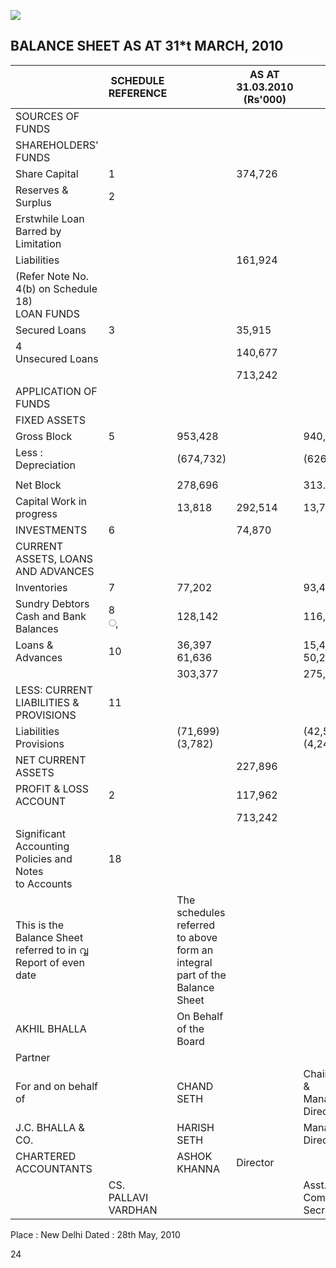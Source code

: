 ![](_page_0_Picture_1.jpeg)

## BALANCE SHEET AS AT 31\*t MARCH, 2010

|                                                                     | SCHEDULE<br>REFERENCE |                                                                               | AS AT<br>31.03.2010<br>(Rs'000) |                              | ASAT<br>31.03.2009<br>(Rs'000) |
|---------------------------------------------------------------------|-----------------------|-------------------------------------------------------------------------------|---------------------------------|------------------------------|--------------------------------|
| SOURCES OF FUNDS                                                    |                       |                                                                               |                                 |                              |                                |
| SHAREHOLDERS' FUNDS                                                 |                       |                                                                               |                                 |                              |                                |
| Share Capital                                                       | 1                     |                                                                               | 374,726                         |                              | 374,726                        |
| Reserves & Surplus                                                  | 2                     |                                                                               |                                 |                              |                                |
| Erstwhile Loan Barred by Limitation                                 |                       |                                                                               |                                 |                              |                                |
| Liabilities                                                         |                       |                                                                               | 161,924                         |                              |                                |
| (Refer Note No. 4(b) on Schedule 18)<br>LOAN FUNDS                  |                       |                                                                               |                                 |                              |                                |
| Secured Loans                                                       | 3                     |                                                                               | 35,915                          |                              | 158,171                        |
| 4<br>Unsecured Loans                                                |                       |                                                                               | 140,677                         |                              | 169,798                        |
|                                                                     |                       |                                                                               | 713,242                         |                              | 702,695                        |
| APPLICATION OF FUNDS                                                |                       |                                                                               |                                 |                              |                                |
| FIXED ASSETS                                                        |                       |                                                                               |                                 |                              |                                |
| Gross Block                                                         | 5                     | 953,428                                                                       |                                 | 940,308                      |                                |
| Less : Depreciation                                                 |                       | (674,732)                                                                     |                                 | (626,667)                    |                                |
|                                                                     |                       |                                                                               |                                 |                              |                                |
| Net Block                                                           |                       | 278,696                                                                       |                                 | 313.641                      |                                |
| Capital Work in progress                                            |                       | 13,818                                                                        | 292,514                         | 13,758                       | 327,399                        |
| INVESTMENTS                                                         | 6                     |                                                                               | 74,870                          |                              | 87,500                         |
| CURRENT ASSETS, LOANS AND ADVANCES                                  |                       |                                                                               |                                 |                              |                                |
| Inventories                                                         | 7                     | 77,202                                                                        |                                 | 93,478                       |                                |
| Sundry Debtors<br>Cash and Bank Balances                            | 8<br>ு                | 128,142                                                                       |                                 | 116,780                      |                                |
| Loans & Advances                                                    | 10                    | 36,397<br>61,636                                                              |                                 | 15,436<br>50,201             |                                |
|                                                                     |                       | 303,377                                                                       |                                 | 275,895                      |                                |
| LESS: CURRENT LIABILITIES & PROVISIONS                              | 11                    |                                                                               |                                 |                              |                                |
| Liabilities<br>Provisions                                           |                       | (71,699)<br>(3,782)                                                           |                                 | (42,597)<br>(4,247)          |                                |
| NET CURRENT ASSETS                                                  |                       |                                                                               | 227,896                         |                              | 229,051                        |
| PROFIT & LOSS ACCOUNT                                               | 2                     |                                                                               | 117,962                         |                              | 58,745                         |
|                                                                     |                       |                                                                               | 713,242                         |                              | 702,695                        |
| Significant Accounting Policies and Notes<br>to Accounts            | 18                    |                                                                               |                                 |                              |                                |
| This is the Balance Sheet referred to in വ്വ<br>Report of even date |                       | The schedules referred to above form an integral<br>part of the Balance Sheet |                                 |                              |                                |
| AKHIL BHALLA                                                        |                       | On Behalf of the Board                                                        |                                 |                              |                                |
| Partner                                                             |                       |                                                                               |                                 |                              |                                |
| For and on behalf of                                                |                       | CHAND SETH                                                                    |                                 | Chairman & Managing Director |                                |
| J.C. BHALLA & CO.                                                   |                       | HARISH SETH                                                                   |                                 | Managing Director            |                                |
| CHARTERED ACCOUNTANTS                                               |                       | ASHOK KHANNA                                                                  | Director                        |                              |                                |
|                                                                     | CS. PALLAVI VARDHAN   |                                                                               |                                 | Asst. Company Secretary      |                                |

Place : New Delhi Dated : 28th May, 2010

24